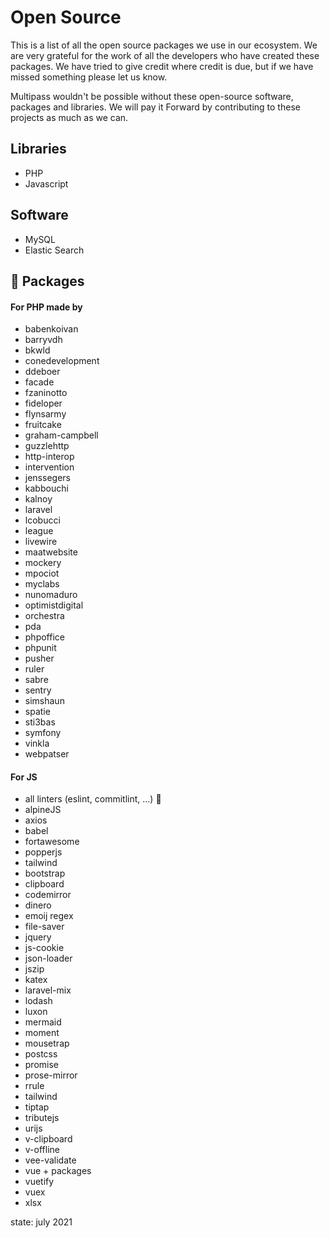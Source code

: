 # Open Source

This is a list of all the open source packages we use in our ecosystem. We are very grateful for the work of all the developers who have created these packages. We have tried to give credit where credit is due, but if we have missed something please let us know.


Multipass wouldn't be possible without these open-source software, packages and libraries.
We will pay it Forward by contributing to these projects as much as we can.

## Libraries
- PHP
- Javascript

## Software
- MySQL
- Elastic Search

## 🙏 Packages
#### For PHP made by
- babenkoivan
- barryvdh
- bkwld
- conedevelopment
- ddeboer
- facade
- fzaninotto
- fideloper
- flynsarmy
- fruitcake
- graham-campbell
- guzzlehttp
- http-interop
- intervention
- jenssegers
- kabbouchi
- kalnoy
- laravel
- lcobucci
- league
- livewire
- maatwebsite
- mockery
- mpociot
- myclabs
- nunomaduro
- optimistdigital
- orchestra
- pda
- phpoffice
- phpunit
- pusher
- ruler
- sabre
- sentry
- simshaun
- spatie
- sti3bas
- symfony
- vinkla
- webpatser

#### For JS
- all linters (eslint, commitlint, ...) 🎉
- alpineJS
- axios
- babel
- fortawesome
- popperjs
- tailwind
- bootstrap
- clipboard
- codemirror
- dinero
- emoij regex
- file-saver
- jquery
- js-cookie
- json-loader
- jszip
- katex
- laravel-mix
- lodash
- luxon
- mermaid
- moment
- mousetrap
- postcss
- promise
- prose-mirror
- rrule
- tailwind
- tiptap
- tributejs
- urijs
- v-clipboard
- v-offline
- vee-validate
- vue + packages
- vuetify
- vuex
- xlsx

state: july 2021
